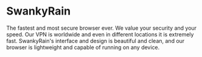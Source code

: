 # SwankyRain
The fastest and most secure browser ever. We value your security and your speed. Our VPN is worldwide and even in different locations it is extremely fast. SwankyRain's interface and design is beautiful and clean, and our browser is lightweight and capable of running on any device.
